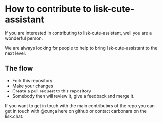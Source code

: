 # How to contribute to lisk-cute-assistant

If you are interested in contributing to lisk-cute-assistant, well you are a wonderful person.

We are always looking for people to help to bring lisk-cute-assistant to the next level.


## The flow

- Fork this repository
- Make your changes
- Create a pull request to this repository
- Somebody then will review it, give a feedback and merge it.

If you want to get in touch with the main contributors of the repo you can get in touch with @xunga here on github or contact carbonara on the lisk.chat.
